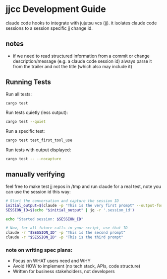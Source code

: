 # jjcc Development Guide

claude code hooks to integrate with jujutsu vcs (jj). it isolates claude code sessions to a session specific jj change id.

## notes

- if we need to read structured information from a commit or change description/message (e.g. a claude code session id) always parse it from the trailer and not the title (which also may include it)
## Running Tests

Run all tests:
```bash
cargo test
```

Run tests quietly (less output):
```bash
cargo test --quiet
```

Run a specific test:
```bash
cargo test test_first_tool_use
```

Run tests with output displayed:
```bash
cargo test -- --nocapture
```


## manually verifying

feel free to make test jj repos in /tmp and run claude for a real test, note you can use the session id this way:

```bash
# Start the conversation and capture the session ID
initial_output=$(claude -p "This is the very first prompt" --output-format json)
SESSION_ID=$(echo "$initial_output" | jq -r '.session_id')

echo "Started session: $SESSION_ID"

# Now, for all future calls in your script, use that ID
claude -r "$SESSION_ID" -p "This is the second prompt"
claude -r "$SESSION_ID" -p "This is the third prompt"
```

### note on writing spec plans:

- Focus on WHAT users need and WHY
- Avoid HOW to implement (no tech stack, APIs, code structure)
- Written for business stakeholders, not developers
